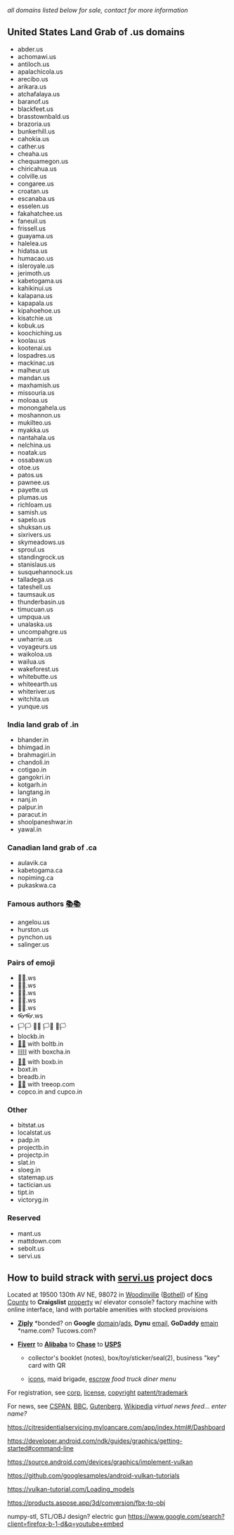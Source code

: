 
*all domains listed below for sale, contact for more information*

## United States Land Grab of .us domains

- abder.us
- achomawi.us
- antiloch.us
- apalachicola.us
- arecibo.us
- arikara.us
- atchafalaya.us
- baranof.us
- blackfeet.us
- brasstownbald.us
- brazoria.us
- bunkerhill.us
- cahokia.us
- cather.us
- cheaha.us
- chequamegon.us
- chiricahua.us
- colville.us
- congaree.us
- croatan.us
- escanaba.us
- esselen.us
- fakahatchee.us
- faneuil.us
- frissell.us
- guayama.us
- halelea.us
- hidatsa.us
- humacao.us
- isleroyale.us
- jerimoth.us
- kabetogama.us
- kahikinui.us
- kalapana.us
- kapapala.us
- kipahoehoe.us
- kisatchie.us
- kobuk.us
- koochiching.us
- koolau.us
- kootenai.us
- lospadres.us
- mackinac.us
- malheur.us
- mandan.us
- maxhamish.us
- missouria.us
- moloaa.us
- monongahela.us
- moshannon.us
- mukilteo.us
- myakka.us
- nantahala.us
- nelchina.us
- noatak.us
- ossabaw.us
- otoe.us
- patos.us
- pawnee.us
- payette.us
- plumas.us
- richloam.us
- samish.us
- sapelo.us
- shuksan.us
- sixrivers.us
- skymeadows.us
- sproul.us
- standingrock.us
- stanislaus.us
- susquehannock.us
- talladega.us
- tateshell.us
- taumsauk.us
- thunderbasin.us
- timucuan.us
- umpqua.us
- unalaska.us
- uncompahgre.us
- uwharrie.us
- voyageurs.us
- waikoloa.us
- wailua.us
- wakeforest.us
- whitebutte.us
- whiteearth.us
- whiteriver.us
- witchita.us
- yunque.us

### India land grab of .in

- bhander.in
- bhimgad.in
- brahmagiri.in
- chandoli.in
- cotigao.in
- gangokri.in
- kotgarh.in
- langtang.in
- nanj.in
- palpur.in
- paracut.in
- shoolpaneshwar.in
- yawal.in

### Canadian land grab of .ca

- aulavik.ca
- kabetogama.ca
- nopiming.ca
- pukaskwa.ca

### Famous authors [📚📚](xn--zt8ha.ws)

- angelou.us
- hurston.us
- pynchon.us
- salinger.us

### Pairs of emoji

- 🧦🧦.ws
- 🧤🧤.ws
- 👣👣.ws
- 🙂🙂.ws	
- 👖👖.ws
- 👓👓.ws
- 🏳🏳 🏴🏴 🏳🏴 🏴🏳
- blockb.in
- [🔩🔩](xn--8v8ha.ws) with boltb.in
- [⛓⛓](xn--l9ha.ws) with boxcha.in
- [📮📮](xn--ku8ha.ws) with boxb.in
- boxt.in
- breadb.in
- [🌳🌳](xn--wh8ha.ws) with treeop.com
- copco.in and cupco.in

### Other

- bitstat.us
- localstat.us
- padp.in
- projectb.in
- projectp.in
- slat.in
- sloeg.in
- statemap.us
- tactician.us
- tipt.in
- victoryg.in

### Reserved

- mant.us
- mattdown.com
- sebolt.us
- servi.us

##  How to build  strack  with **[servi.us](https://servi.us)**  project docs  

Located at 19500 130th AV NE, 98072 in [Woodinville](https://www.ci.woodinville.wa.us/) ([Bothell](http://www.ci.bothell.wa.us/)) of [King County](https://www.kingcounty.gov/)  to **Craigslist** [property](https://www.craigslist.com) w/ elevator console? factory machine with online interface, land with portable amenities with stocked provisions

- [**Ziply**](https://ziplyfiber.com/login) *bonded? on **Google** [domain](https://domains.google.com)/[ads](https://www.google.com/adsensenew/u/0/pub-1429497248082414/home?hl=en-US&signup-no-redirect=true), **Dynu** [email](https://www.dynu.com), **GoDaddy** [emain](https://dcc.godaddy.com/domains/?isc=cjc1off30) *name.com? Tucows.com?

- [**Fiverr**](https://www.fiverr.com/) to [**Alibaba**](https://www.alibaba.com) to [**Chase**](https://developer.authorize.net/api/reference/index.html#payment-transactions-debit-a-bank-account) to [**USPS**](https://www.usps.com/business/web-tools-apis/documentation-updates.htm)

  - collector's booklet (notes), box/toy/sticker/seal(2), business "key" card with QR
  
  - [icons](https://material.io/resources/icons/?style=baseline), maid brigade, [escrow](https://my.escrow.com/myescrow/MyTransactions.asp?hid=mt) *food truck diner menu*

For registration, see [corp](https://ccfs.sos.wa.gov/#/Dashboard), [license](https://secure.dor.wa.gov/), [copyright](https://eco.copyright.gov/eService_enu/start.swe?SWECmd=Login&SWEPL=1&SRN=&SWETS=1584673446735) [patent/trademark](https://www.uspto.gov/)

For news, see [CSPAN](https://www.c-span.org/), [BBC](http://feeds.bbci.co.uk/news/rss.xml), [Gutenberg](http://www.gutenberg.org/wiki/Main_Page), [Wikipedia](http://www.wikipedia.org/wiki/Special:Random) *virtual news feed... enter name?*

https://citresidentialservicing.myloancare.com/app/index.html#/Dashboard

https://developer.android.com/ndk/guides/graphics/getting-started#command-line

https://source.android.com/devices/graphics/implement-vulkan

https://github.com/googlesamples/android-vulkan-tutorials

https://vulkan-tutorial.com/Loading_models

https://products.aspose.app/3d/conversion/fbx-to-obj

numpy-stl, STL/OBJ design?
electric gun
https://www.google.com/search?client=firefox-b-1-d&q=youtube+embed
